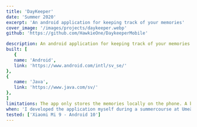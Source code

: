 ```yaml
---
title: 'DayKeeper'
date: 'Summer 2020'
excerpt: 'An android application for keeping track of your memories'
cover_image: '/images/projects/daykeeper.webp'
github: 'https://github.com/HawkieOne/DaykeeperMobile'

description: An android application for keeping track of your memories. The purpose of the app is to help people remember thing they otherwise would forget. One of the biggest advantages with a phone is how easy it is to bring everywhere. Therefore the app is designed to be used to help people remeber things everywhere. The design of the app is made to help users store memories fast and smooth. A user can also save an image of the memory. Daykeeper also gives users the possibility to search among stored memories as well as sort memories. The app stores all the memorieslocally on the phone through Room, a library for storing data locally with SQL.
built: [
   {
   name: 'Android',
   link: 'https://www.android.com/intl/sv_se/'
},
{
   name: 'Java',
   link: 'https://www.java.com/sv/'
},
]
limitations: The app only stores the memories locally on the phone. A better solution would be an online database to be able to use the app on multiple devices and sync the memories between the devices. 
when: 'I developed the application myself during a summercourse at Umeå university and wrote the app in Java with Android Studio. Before the course I had not worked with programming for android devices but I quickly understood the different structure and design principles for mobile devices.'
tested: ['Xiaomi Mi 9 - Android 10']
---
```


